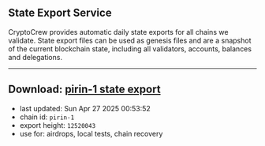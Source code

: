 ## State Export Service
CryptoCrew provides automatic daily state exports for all chains we validate. State export files can be used as genesis files and are a snapshot of the current blockchain state, including all validators, accounts, balances and delegations.

---
**Download: [pirin-1 state export](https://dl-eu2.ccvalidators.com/SERVICE/nolus/pirin-1_export_12520043.json)**
---

- last updated: Sun Apr 27 2025 00:53:52
- chain id: `pirin-1`
- export height: `12520043`
- use for: airdrops, local tests, chain recovery
